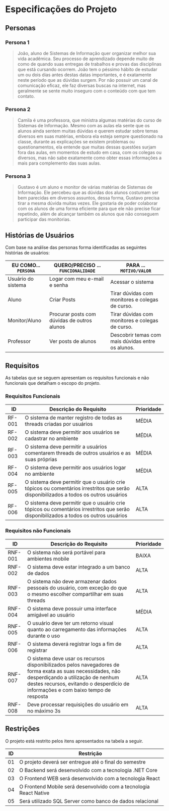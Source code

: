 # Especificações do Projeto

## Personas

### Persona 1

> João, aluno de Sistemas de Informação quer organizar melhor sua vida acadêmica. Seu processo de aprendizado depende muito de como de quando suas entregas de trabalhos e provas das disciplinas que está cursando ocorrem. João tem o péssimo hábito de estudar um ou dois dias antes destas datas importantes, e é exatamente neste período que as dúvidas surgem. Por não possuir um canal de comunicação eficaz, ele faz diversas buscas na internet, mas geralmente se sente muito inseguro com o conteúdo com que tem contato.

### Persona 2

> Camila é uma professora, que ministra algumas matérias do curso de Sistemas de Informação. Mesmo com as aulas ela sente que os alunos ainda sentem muitas dúvidas e querem estudar sobre temas diversos em suas matérias, embora ela esteja sempre questionado na classe, durante as explicações se existem problemas ou questionamentos, ela entende que muitas dessas questões surjam fora das aulas, em momentos de estudo em casa, com os colegas ou diversos, mas não sabe exatamente como obter essas informações a mais para complemento das suas aulas.  

### Persona 3

> Gustavo é um aluno e monitor de várias matérias de Sistemas de Informação. Ele percebeu que as dúvidas dos alunos costumam ser bem parecidas em diversos assuntos, dessa forma, Gustavo precisa tirar a mesma dúvida muitas vezes. Ele gostaria de poder colaborar com os alunos de uma forma eficiente para que ele não precise ficar repetindo, além de alcançar também os alunos que não conseguem participar das monitorias.

## Histórias de Usuários

Com base na análise das personas forma identificadas as seguintes histórias de usuários:

| EU COMO... `PERSONA` | QUERO/PRECISO ... `FUNCIONALIDADE` | PARA ... `MOTIVO/VALOR` |
|--------------------|------------------------------------|----------------------------------------|
| Usuário do sistema | Logar com meu e-mail e senha | Acessar o sistema |
| Aluno | Criar Posts | Tirar dúvidas com monitores e colegas de curso. |
| Monitor/Aluno | Procurar posts com dúvidas de outros alunos | Tirar dúvidas com monitores e colegas de curso. |
| Professor | Ver posts de alunos | Descobrir temas com mais dúvidas entre os alunos. |

## Requisitos

As tabelas que se seguem apresentam os requisitos funcionais e não funcionais que detalham o escopo do projeto.

### Requisitos Funcionais

| ID    | Descrição do Requisito  | Prioridade |
| ------ | ----------------------------------------- | ---- |
|RF-001 | O sistema de manter registro de todas as threads criadas por usuários | MÉDIA |
|RF-002 | O sistema deve permitir aos usuários se cadastrar no ambiente | MÉDIA |
|RF-003 | O sistema deve permitir a usuários comentarem threads de outros usuários e as suas próprias | MÉDIA |
|RF-004 | O sistema deve permitir aos usuários logar no ambiente | MÉDIA |
|RF-005 | O sistema deve permitir que o usuário crie tópicos ou comentários irrestritos que serão disponibilizados a todos os outros usuários | ALTA |
|RF-006 | O sistema deve permitir que o usuário crie tópicos ou comentários irrestritos que serão disponibilizados a todos os outros usuários | ALTA |

### Requisitos não Funcionais

| ID | Descrição do Requisito | Prioridade |
| ------- | ------------------------- | ---- |
|RNF-001| O sistema não será portável para ambientes mobile | BAIXA |
|RNF-002| O sistema deve estar integrado a um banco de dados | ALTA |
|RNF-003| O sistema não deve armazenar dados pessoais do usuário, com exceção do que o mesmo escolher compartilhar em suas threads | ALTA |
|RNF-004| O sistema deve possuir uma interface amigável ao usuário | MÉDIA |
|RNF-005| O usuário deve ter um retorno visual quanto ao carregamento das informações durante o uso | ALTA |
|RNF-006| O sistema deverá registrar logs a fim de registrar | ALTA |
|RNF-007| O sistema deve usar os recursos disponibilizados pelos navegadores de forma exata as suas necessidades, não desperdiçando a utilização de nenhum destes recursos, evitando o desperdício de informações e com baixo tempo de resposta | ALTA |
|RNF-008| Deve processar requisições do usuário em no máximo 3s | ALTA |

## Restrições

O projeto está restrito pelos itens apresentados na tabela a seguir.

| ID | Restrição |
| -- |------------------------------------------------------- |
| 01 | O projeto deverá ser entregue até o final do semestre |
| 02 | O Backend será desenvolvido com a tecnologia .NET Core |
| 03 | O Frontend WEB será desenvolvido com a tecnologia React |
| 04 | O Frontend Mobile será desenvolvido com a tecnologia React Native |
| 05 | Será utilizado SQL Server como banco de dados relacional |
